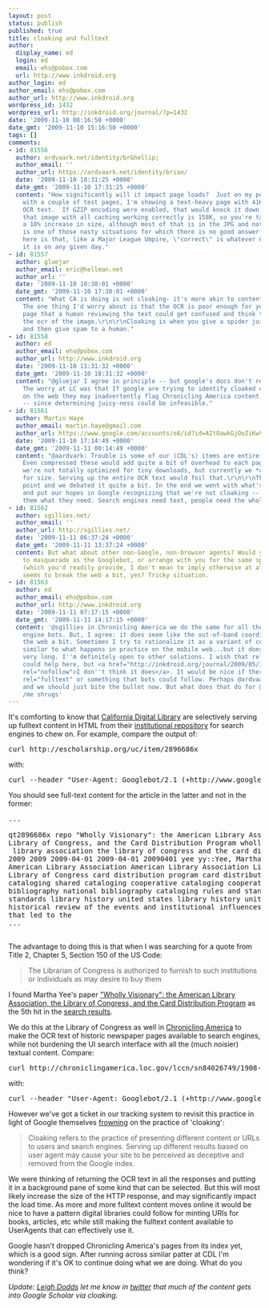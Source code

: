 ```yaml
---
layout: post
status: publish
published: true
title: cloaking and fulltext
author:
  display_name: ed
  login: ed
  email: ehs@pobox.com
  url: http://www.inkdroid.org
author_login: ed
author_email: ehs@pobox.com
author_url: http://www.inkdroid.org
wordpress_id: 1432
wordpress_url: http://inkdroid.org/journal/?p=1432
date: '2009-11-10 08:16:50 +0000'
date_gmt: '2009-11-10 15:16:50 +0000'
tags: []
comments:
- id: 81556
  author: ardvaark.net/identity/br&hellip;
  author_email: ''
  author_url: https://ardvaark.net/identity/brian/
  date: '2009-11-10 10:31:25 +0000'
  date_gmt: '2009-11-10 17:31:25 +0000'
  content: "How significantly will it impact page loads?  Just on my poking around,
    with a couple of test pages, I'm showing a text-heavy page with 41K bytes in the
    OCR text.  If GZIP encoding were enabled, that would knock it down to 17K.  Viewing
    that image with all caching working correctly is 158K, so you're talking about
    a 10% increase in size, although most of that is in the JPG and not the HTML.\r\n\r\nThis
    is one of those nasty situations for which there is no good answer.  The reality
    here is that, like a Major League Umpire, \"correct\" is whatever Google says
    it is on any given day."
- id: 81557
  author: gluejar
  author_email: eric@hellman.net
  author_url: ''
  date: '2009-11-10 10:38:01 +0000'
  date_gmt: '2009-11-10 17:38:01 +0000'
  content: "What CA is doing is not cloaking- it's more akin to content-type negotiation.
    The one thing I'd worry about is that the OCR is poor enough for your example
    page that a human reviewing the text could get confused and think that it's not
    the ocr of the image.\r\n\r\nCloaking is when you give a spider juicy content
    and then give spam to a human."
- id: 81558
  author: ed
  author_email: ehs@pobox.com
  author_url: http://www.inkdroid.org
  date: '2009-11-10 11:31:32 +0000'
  date_gmt: '2009-11-10 18:31:32 +0000'
  content: "@gluejar I agree in principle -- but google's docs don't really say that.
    The worry at LC was that If google are trying to identify cloaked content at scale
    on the web they may inadvertently flag Chronicling America content as cloaked
    -- since determining juicy-ness could be infeasible."
- id: 81561
  author: Martin Haye
  author_email: martin.haye@gmail.com
  author_url: https://www.google.com/accounts/o8/id?id=AItOawkGjOoZiKwVvLN2fpf3oKco87tZXrxETgo
  date: '2009-11-10 17:14:49 +0000'
  date_gmt: '2009-11-11 00:14:49 +0000'
  content: "@aardvark: Trouble is some of our (CDL's) items are entire monographs.
    Even compressed these would add quite a bit of overhead to each page view. Admittedly
    we're not totally optimized for tiny downloads, but currently we *could* optimize
    for size. Serving up the entire OCR text would foil that.\r\n\r\nThis is a subtle
    point and we debated it quite a bit. In the end we went with what's practical,
    and put our hopes in Google recognizing that we're not cloaking -- we're giving
    them what they need. Search engines need text, people need the whole page experience."
- id: 81562
  author: sgillies.net/
  author_email: ''
  author_url: http://sgillies.net/
  date: '2009-11-11 06:37:24 +0000'
  date_gmt: '2009-11-11 13:37:24 +0000'
  content: But what about other non-Google, non-browser agents? Would you want them
    to masquerade as the Googlebot, or arrange with you for the same special treatment
    (which you'd readily provide, I don't mean to imply otherwise at all)? Either
    seems to break the web a bit, yes? Tricky situation.
- id: 81563
  author: ed
  author_email: ehs@pobox.com
  author_url: http://www.inkdroid.org
  date: '2009-11-11 07:17:15 +0000'
  date_gmt: '2009-11-11 14:17:15 +0000'
  content: '@sgillies in Chronicling America we do the same for all the big search
    engine bots. But, I agree: it does seem like the out-of-band coordination breaks
    the web a bit. Sometimes I try to rationalize it as a variant of content-negotiation,
    similar to what happens in practice on the mobile web...but it doesn''t work for
    very long. I''m definitely open to other solutions. I wish that rel=''canonical''
    could help here, but <a href="http://inkdroid.org/journal/2009/05/15/canonical-question/"
    rel="nofollow">I don''t think it does</a>. It would be nice if there were some
    rel="fulltext" or something that bots could follow. Perhaps @ardvaark is right
    and we should just bite the bullet now. But what does that do for @martin''s problem?
    /me shrugs'
---
```


<p>It's comforting to know that <a href="http://www.cdlib.org/">California Digital Library</a> are selectively serving up fulltext content in HTML from their <a href="http://escholarship.org">institutional repository</a> for search engines to chew on. For example, compare the output of:</p>
<pre>
curl http://escholarship.org/uc/item/2896686x
</pre>
<p>with:</p>
<pre>
curl --header "User-Agent: Googlebot/2.1 (+http://www.google.com/bot.html)" http://escholarship.org/uc/item/2896686x
</pre>
<p>You should see full-text content for the article in the latter and not in the former:</p>
<pre>
...

<div>qt2896686x repo "Wholly Visionary": the American Library Association, the 
Library of Congress, and the Card Distribution Program wholly visionary the american
 library association the library of congress and the card distribution program 2009 
2009 2009 2009-04-01 2009-04-01 20090401 yee yy::Yee, Martha M Yee, Martha M 
American Library Association American Library Association Library of Congress 
Library of Congress card distribution program card distribution program shared 
cataloging shared cataloging cooperative cataloging cooperative cataloging national 
bibliography national bibliography cataloging rules and standards cataloging rules and 
standards library history united states library history united states This paper offers a 
historical review of the events and institutional influences in the nineteenth century 
that led to the
...

</div></pre>
<p>The advantage to doing this is that when I was searching for a quote from Title 2, Chapter 5, Section 150 of the US Code:</p>
<blockquote><p>
The Librarian of Congress is authorized to furnish to such institutions or individuals as may  desire to buy them
</p></blockquote>
<p>I found Martha Yee's paper <a href="http://escholarship.org/uc/item/2896686x">"Wholly Visionary": the American Library Association, the Library of Congress, and the Card Distribution Program</a> as the 5th hit in the <a href="http://www.google.com/search?q=+The+Librarian+of+Congress+is+authorized+to+furnish+to+such+institutions+or+individuals+as+may++desire+to+buy+them&ie=utf-8&oe=utf-8&aq=t&rls=com.ubuntu:en-US:official&client=firefox-a">search results</a>.</p>
<p>We do this at the Library of Congress as well in <a href="http://chroniclingamerica.loc.gov">Chronicling America</a> to make the OCR text of historic newspaper pages available to search engines, while not burdening the UI search interface with all the (much noisier) textual content. Compare:</p>
<pre>
curl http://chroniclingamerica.loc.gov/lccn/sn84026749/1908-04-09/ed-1/seq-11/
</pre>
<p>with:</p>
<pre>
curl --header "User-Agent: Googlebot/2.1 (+http://www.google.com/bot.html)" http://chroniclingamerica.loc.gov/lccn/sn84026749/1908-04-09/ed-1/seq-11/
</pre>
<p>However we've got a ticket in our tracking system to revisit this practice in light of Google themselves <a href="http://www.google.com/support/webmasters/bin/answer.py?hl=en&answer=66355">frowning</a> on the practice of 'cloaking':</p>
<blockquote><p>
Cloaking refers to the practice of presenting different content or URLs to users and search engines. Serving up different results based on user agent may cause your site to be perceived as deceptive and removed from the Google index.
</p></blockquote>
<p>We were thinking of returning the OCR text in all the responses and putting it in a background pane of some kind that can be selected. But this will most likely increase the size of the HTTP response, and may significantly impact the load time. As more and more fulltext content moves online it would be nice to have a pattern digital libraries could follow for minting URIs for books, articles, etc while still making the fulltext content available to UserAgents that can effectively use it. </p>
<p>Google hasn't dropped Chronicling America's pages from its index yet, which is a good sign. After running across similar patter at CDL I'm wondering if it's OK to continue doing what we are doing. What do you think?</p>
<p><em>Update: <a href="http://www.ldodds.com/blog">Leigh Dodds</a> let me know in <a href="http://twitter.com/ldodds/statuses/5594083546">twitter</a> that much of the content gets into Google Scholar via cloaking.</em></p>
